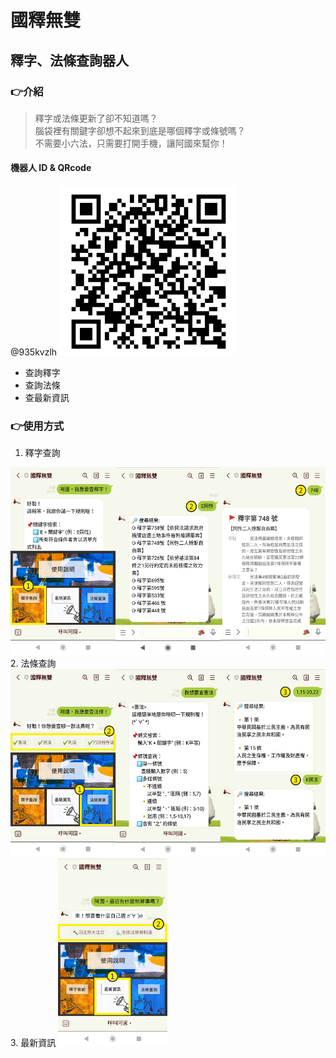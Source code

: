 # 國釋無雙
## 釋字、法條查詢器人

### 👉介紹
> 釋字或法條更新了卻不知道嗎？<br>
> 腦袋裡有關鍵字卻想不起來到底是哪個釋字或條號嗎？<br>
> 不需要小六法，只需要打開手機，讓阿國來幫你！
#### 機器人 ID & QRcode
@935kvzlh
<img src="images/qrcode.png" alt="qrcode">

* 查詢釋字
* 查詢法條
* 查最新資訊

### 👉使用方式
1. 釋字查詢
<img src="images/expon.jpg" alt="expon" width="auto" height="300">
2. 法條查詢
<img src="images/lawNum.jpg" alt="lawNum" width="auto" height="300">
3. 最新資訊
<img src="images/news.jpg" alt="news" width="auto" height="300">


